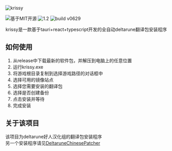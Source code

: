 ![krissy](https://socialify.git.ci/PastelPigeon/krissy/image?custom_language=TypeScript&description=1&font=Inter&language=1&name=1&owner=1&pattern=Plus&stargazers=1&theme=Auto)

![基于MIT开源](https://img.shields.io/badge/License-MIT-brightgreen.svg)
![1.2](https://img.shields.io/badge/版本-v1.2-brightgreen.svg)
![build v0629](https://img.shields.io/badge/翻译包-buildv0629-brightgreen.svg)  

<center>
  krissy是一款基于tauri+react+typescript开发的全自动deltarune翻译包安装程序  
</center>

## 如何使用  
1. 从release中下载最新的软件包，并解压到电脑上的任意位置  
2. 运行krissy.exe  
3. 将游戏根目录复制到选择游戏路径的对话框中
4. 选择可用的镜像站点
5. 选择您需要安装的翻译包
6. 选择是否创建备份
7. 点击安装并等待
8. 完成安装

## 关于该项目  
该项目为deltarune好人汉化组的翻译包安装程序  
另一个安装程序请见[DeltaruneChinesePatcher](https://github.com/gm3dr/DeltaruneChinesePatcher)